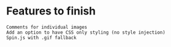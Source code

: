 # Features to finish

	Comments for individual images
	Add an option to have CSS only styling (no style injection)
	Spin.js with .gif fallback